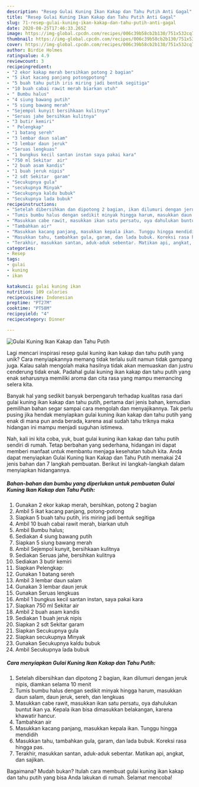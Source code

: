 ```yaml
---
description: "Resep Gulai Kuning Ikan Kakap dan Tahu Putih Anti Gagal"
title: "Resep Gulai Kuning Ikan Kakap dan Tahu Putih Anti Gagal"
slug: 71-resep-gulai-kuning-ikan-kakap-dan-tahu-putih-anti-gagal
date: 2020-08-25T17:46:33.265Z
image: https://img-global.cpcdn.com/recipes/006c39b58cb2b130/751x532cq70/gulai-kuning-ikan-kakap-dan-tahu-putih-foto-resep-utama.jpg
thumbnail: https://img-global.cpcdn.com/recipes/006c39b58cb2b130/751x532cq70/gulai-kuning-ikan-kakap-dan-tahu-putih-foto-resep-utama.jpg
cover: https://img-global.cpcdn.com/recipes/006c39b58cb2b130/751x532cq70/gulai-kuning-ikan-kakap-dan-tahu-putih-foto-resep-utama.jpg
author: Birdie Holmes
ratingvalue: 4.9
reviewcount: 3
recipeingredient:
- "2 ekor kakap merah bersihkan potong 2 bagian"
- "5 ikat kacang panjang potongpotong"
- "5 buah tahu putih iris miring jadi bentuk segitiga"
- "10 buah cabai rawit merah biarkan utuh"
- " Bumbu halus"
- "4 siung bawang putih"
- "5 siung bawang merah"
- "Sejempol kunyit bersihkaan kulitnya"
- "Seruas jahe bersihkan kulitnya"
- "3 butir kemiri"
- " Pelengkap"
- "1 batang sereh"
- "3 lembar daun salam"
- "3 lembar daun jeruk"
- "Seruas lengkuas"
- "1 bungkus kecil santan instan saya pakai kara"
- "750 ml Sekitar  air"
- "2 buah asam kandis"
- "1 buah jeruk nipis"
- "2 sdt Sekitar  garam"
- "Secukupnya gula"
- "secukupnya Minyak"
- "Secukupnya kaldu bubuk"
- "Secukupnya lada bubuk"
recipeinstructions:
- "Setelah dibersihkan dan dipotong 2 bagian, ikan dilumuri dengan jeruk nipis, diamkan selama 10 menit"
- "Tumis bumbu halus dengan sedikit minyak hingga harum, masukkan daun salam, daun jeruk, sereh, dan lengkuas"
- "Masukkan cabe rawit, masukkan ikan satu persatu, oya dahulukan buntut ikan ya. Kepala ikan bisa dimasukkan belakangan, karena khawatir hancur."
- "Tambahkan air"
- "Masukkan kacang panjang, masukkan kepala ikan. Tunggu hingga mendidih"
- "Masukkan tahu, tambahkan gula, garam, dan lada bubuk. Koreksi rasa hingga pas."
- "Terakhir, masukkan santan, aduk-aduk sebentar. Matikan api, angkat, dan sajikan."
categories:
- Resep
tags:
- gulai
- kuning
- ikan

katakunci: gulai kuning ikan 
nutrition: 109 calories
recipecuisine: Indonesian
preptime: "PT27M"
cooktime: "PT58M"
recipeyield: "4"
recipecategory: Dinner

---
```



![Gulai Kuning Ikan Kakap dan Tahu Putih](https://img-global.cpcdn.com/recipes/006c39b58cb2b130/751x532cq70/gulai-kuning-ikan-kakap-dan-tahu-putih-foto-resep-utama.jpg)

Lagi mencari inspirasi resep gulai kuning ikan kakap dan tahu putih yang unik? Cara menyiapkannya memang tidak terlalu sulit namun tidak gampang juga. Kalau salah mengolah maka hasilnya tidak akan memuaskan dan justru cenderung tidak enak. Padahal gulai kuning ikan kakap dan tahu putih yang enak seharusnya memiliki aroma dan cita rasa yang mampu memancing selera kita.



Banyak hal yang sedikit banyak berpengaruh terhadap kualitas rasa dari gulai kuning ikan kakap dan tahu putih, pertama dari jenis bahan, kemudian pemilihan bahan segar sampai cara mengolah dan menyajikannya. Tak perlu pusing jika hendak menyiapkan gulai kuning ikan kakap dan tahu putih yang enak di mana pun anda berada, karena asal sudah tahu triknya maka hidangan ini mampu menjadi suguhan istimewa.


Nah, kali ini kita coba, yuk, buat gulai kuning ikan kakap dan tahu putih sendiri di rumah. Tetap berbahan yang sederhana, hidangan ini dapat memberi manfaat untuk membantu menjaga kesehatan tubuh kita. Anda dapat menyiapkan Gulai Kuning Ikan Kakap dan Tahu Putih memakai 24 jenis bahan dan 7 langkah pembuatan. Berikut ini langkah-langkah dalam menyiapkan hidangannya.

<!--inarticleads1-->

##### Bahan-bahan dan bumbu yang diperlukan untuk pembuatan Gulai Kuning Ikan Kakap dan Tahu Putih:

1. Gunakan 2 ekor kakap merah, bersihkan, potong 2 bagian
1. Ambil 5 ikat kacang panjang, potong-potong
1. Siapkan 5 buah tahu putih, iris miring jadi bentuk segitiga
1. Ambil 10 buah cabai rawit merah, biarkan utuh
1. Ambil  Bumbu halus;
1. Sediakan 4 siung bawang putih
1. Siapkan 5 siung bawang merah
1. Ambil Sejempol kunyit, bersihkaan kulitnya
1. Sediakan Seruas jahe, bersihkan kulitnya
1. Sediakan 3 butir kemiri
1. Siapkan  Pelengkap:
1. Gunakan 1 batang sereh
1. Ambil 3 lembar daun salam
1. Gunakan 3 lembar daun jeruk
1. Gunakan Seruas lengkuas
1. Ambil 1 bungkus kecil santan instan, saya pakai kara
1. Siapkan 750 ml Sekitar  air
1. Ambil 2 buah asam kandis
1. Sediakan 1 buah jeruk nipis
1. Siapkan 2 sdt Sekitar  garam
1. Siapkan Secukupnya gula
1. Siapkan secukupnya Minyak
1. Gunakan Secukupnya kaldu bubuk
1. Ambil Secukupnya lada bubuk




<!--inarticleads2-->

##### Cara menyiapkan Gulai Kuning Ikan Kakap dan Tahu Putih:

1. Setelah dibersihkan dan dipotong 2 bagian, ikan dilumuri dengan jeruk nipis, diamkan selama 10 menit
1. Tumis bumbu halus dengan sedikit minyak hingga harum, masukkan daun salam, daun jeruk, sereh, dan lengkuas
1. Masukkan cabe rawit, masukkan ikan satu persatu, oya dahulukan buntut ikan ya. Kepala ikan bisa dimasukkan belakangan, karena khawatir hancur.
1. Tambahkan air
1. Masukkan kacang panjang, masukkan kepala ikan. Tunggu hingga mendidih
1. Masukkan tahu, tambahkan gula, garam, dan lada bubuk. Koreksi rasa hingga pas.
1. Terakhir, masukkan santan, aduk-aduk sebentar. Matikan api, angkat, dan sajikan.




Bagaimana? Mudah bukan? Itulah cara membuat gulai kuning ikan kakap dan tahu putih yang bisa Anda lakukan di rumah. Selamat mencoba!
